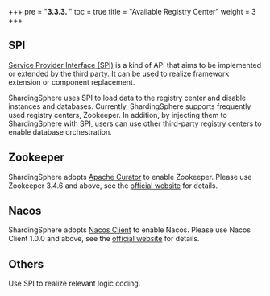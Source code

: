+++
pre = "<b>3.3.3. </b>"
toc = true
title = "Available Registry Center"
weight = 3
+++

## SPI

[Service Provider Interface (SPI)](https://docs.oracle.com/javase/tutorial/sound/SPI-intro.html) is a kind of API that aims to be implemented or extended by the third party. 
It can be used to realize framework extension or component replacement.

ShardingSphere uses SPI to load data to the registry center and disable instances and databases. Currently, ShardingSphere supports frequently used registry centers, Zookeeper. In addition, by injecting them to ShardingSphere with SPI, users can use other third-party registry centers to enable database orchestration.

## Zookeeper

ShardingSphere adopts [Apache Curator](http://curator.apache.org/) to enable Zookeeper. Please use Zookeeper 3.4.6 and above, see the [official website](https://zookeeper.apache.org/) for details.

## Nacos

ShardingSphere adopts [Nacos Client](https://nacos.io/en-us/docs/sdk.html) to enable Nacos. Please use Nacos Client 1.0.0 and above, see the [official website](https://nacos.io/en-us/docs/sdk.html) for details.

## Others

Use SPI to realize relevant logic coding.
